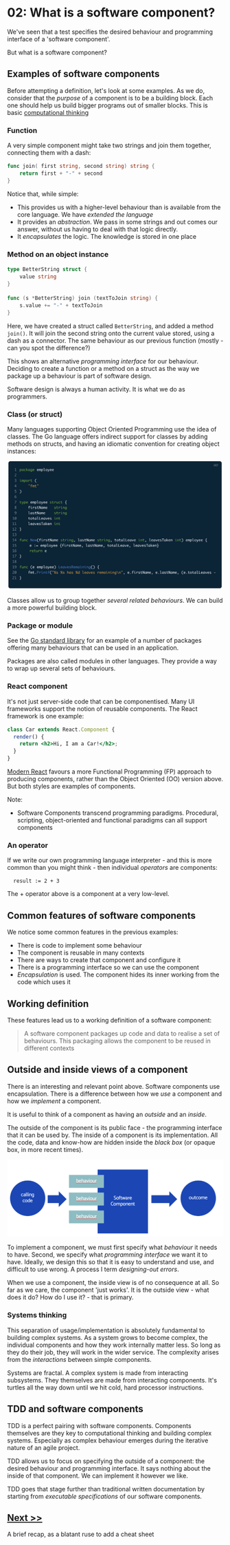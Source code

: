 # 02: What is a software component?

We've seen that a test specifies the desired behaviour and programming interface of a 'software component'.

But what is a software component?

## Examples of software components

Before attempting a definition, let's look at some examples. As we do, consider that the _purpose_ of a component is to be a building block. Each one should help us build bigger programs out of smaller blocks. This is basic [computational thinking](https://www.bbc.co.uk/bitesize/topics/z7tp34j)

### Function

A very simple component might take two strings and join them together, connecting them with a dash:

```go
func join( first string, second string) string {
    return first + "-" + second
}
```

Notice that, while simple:

- This provides us with a higher-level behaviour than is available from the core language. We have _extended the language_
- It provides an _abstraction_. We pass in some strings and out comes our answer, without us having to deal with that logic directly.
- It _encapsulates_ the logic. The knowledge is stored in one place

### Method on an object instance

```go
type BetterString struct {
	value string
}

func (s *BetterString) join (textToJoin string) {
    s.value += "-" + textToJoin
}
```

Here, we have created a struct called `BetterString`, and added a method `join()`. It will join the second string onto the current value stored, using a dash as a connector. The same behaviour as our previous function (mostly - can you spot the difference?)

This shows an alternative _programming interface_ for our behaviour. Deciding to create a function or a method on a struct as the way we package up a behaviour is part of software design.

Software design is always a human activity. It is what we do as programmers.

### Class (or struct)

Many languages supporting Object Oriented Programming use the idea of classes. The Go language offers indirect support for classes by adding methods on structs, and having an idiomatic convention for creating object instances:

![Example of a class equivalent in Go](images/employee-class-go.png)

Classes allow us to group together _several related behaviours_. We can build a more powerful building block.

### Package or module

See the [Go standard library](https://pkg.go.dev/std) for an example of a number of packages offering many behaviours that can be used in an application.

Packages are also called modules in other languages. They provide a way to wrap up several sets of behaviours.

### React component

It's not just server-side code that can be componentised. Many UI frameworks support the notion of reusable components. The React framework is one example:

```jsx
class Car extends React.Component {
  render() {
    return <h2>Hi, I am a Car!</h2>;
  }
}
```

[Modern React](https://github.com/bjssacademy/react-basics/blob/main/readme.md) favours a more Functional Programming (FP) approach to producing components, rather than the Object Oriented (OO) version above. But both styles are examples of components.

Note:

- Software Components transcend programming paradigms. Procedural, scripting, object-oriented and functional paradigms can all support components

### An operator

If we write our own programming language interpreter - and this is more common than you might think - then individual _operators_ are components:

```
  result := 2 + 3
```

The + operator above is a component at a very low-level.

## Common features of software components

We notice some common features in the previous examples:

- There is code to implement some behaviour
- The component is reusable in many contexts
- There are ways to create that component and configure it
- There is a programming interface so we can use the component
- _Encapsulation_ is used. The component hides its inner working from the code which uses it

## Working definition

These features lead us to a working definition of a software component:

> A software component packages up code and data to realise a set of behaviours. This packaging allows the component to be reused in different contexts

## Outside and inside views of a component

There is an interesting and relevant point above. Software components use encapsulation. There is a difference between how we _use_ a component and how we _implement_ a component.

It is useful to think of a component as having an _outside_ and an _inside_.

The outside of the component is its public face - the programming interface that it can be used by. The inside of a component is its implementation. All the code, data and know-how are hidden inside the _black box_ (or opaque box, in more recent times).

![Outside and inside views of a component](../chapter01/images/outside-inside-view.png)

To implement a component, we must first specify what _behaviour_ it needs to have. Second, we specify what _programming interface_ we want it to have. Ideally, we design this so that it is easy to understand and use, and difficult to use wrong. A process I term _designing-out errors_.

When we use a component, the inside view is of no consequence at all. So far as we care, the component 'just works'. It is the outside view - what does it do? How do I use it? - that is primary.

### Systems thinking

This separation of usage/implementation is absolutely fundamental to building complex systems. As a system grows to become complex, the individual components and how they work internally matter less. So long as they do their job, they will work in the wider service. The complexity arises from the _interactions_ between simple components.

Systems are fractal. A complex system is made from interacting subsystems. They themselves are made from interacting components. It's turtles all the way down until we hit cold, hard processor instructions.

## TDD and software components

TDD is a perfect pairing with software components. Components themselves are they key to computational thinking and building complex systems. Especially as complex behaviour emerges during the iterative nature of an agile project.

TDD allows us to focus on specifying the outside of a component: the desired behaviour and programming interface. It says nothing about the inside of that component. We can implement it however we like.

TDD goes that stage further than traditional written documentation by starting from _executable specifications_ of our software components.

## [Next >>](/chapter03/chapter03.md)

A brief recap, as a blatant ruse to add a cheat sheet

